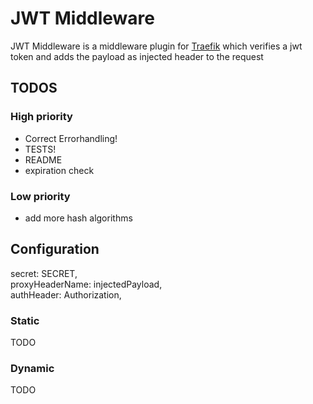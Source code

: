 # JWT Middleware

JWT Middleware is a middleware plugin for [Traefik](https://github.com/containous/traefik) which verifies a jwt token and adds the payload as injected header to the request

## TODOS
### High priority
- Correct Errorhandling!
- TESTS!
- README
- expiration check

### Low priority
- add more hash algorithms 

## Configuration

secret: SECRET,  
proxyHeaderName: injectedPayload,  
authHeader: Authorization,  

### Static

TODO

### Dynamic

TODO